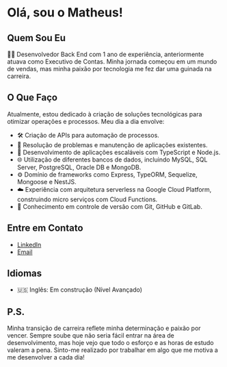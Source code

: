 # Olá, sou o Matheus!

## Quem Sou Eu

👨‍💻 Desenvolvedor Back End com 1 ano de experiência, anteriormente atuava como Executivo de Contas. Minha jornada começou em um mundo de vendas, mas minha paixão por tecnologia me fez dar uma guinada na carreira.

## O Que Faço

Atualmente, estou dedicado à criação de soluções tecnológicas para otimizar operações e processos. Meu dia a dia envolve:

- 🛠️ Criação de APIs para automação de processos.
- 🐞 Resolução de problemas e manutenção de aplicações existentes.
- 🚀 Desenvolvimento de aplicações escaláveis com TypeScript e Node.js.
- 🌐 Utilização de diferentes bancos de dados, incluindo MySQL, SQL Server, PostgreSQL, Oracle DB e MongoDB.
- ⚙️ Domínio de frameworks como Express, TypeORM, Sequelize, Mongoose e NestJS.
- ☁️ Experiência com arquitetura serverless na Google Cloud Platform, construindo micro serviços com Cloud Functions.
- 📜 Conhecimento em controle de versão com Git, GitHub e GitLab.

## Entre em Contato

- [LinkedIn](https://www.linkedin.com/in/matosmatheuss/)
- [Email](matheusmatosmatheus@gmail.com)

## Idiomas

- 🇺🇸 Inglês: Em construção (Nível Avançado)

## P.S.

Minha transição de carreira reflete minha determinação e paixão por vencer. Sempre soube que não seria fácil entrar na área de desenvolvimento, mas hoje vejo que todo o esforço e as horas de estudo valeram a pena. Sinto-me realizado por trabalhar em algo que me motiva a me desenvolver a cada dia!

